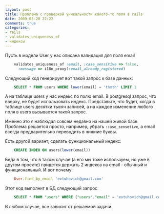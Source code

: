 ```yaml
---
layout: post
title: Проблема с проверкой уникальности какого-то поля в rails
date: 2009-05-28 22:22
comments: true
categories: 
- rails
- validates_uniqueness_of
- индексы
---
```

Пусть в модели User у нас описана валидация для поля email

``` ruby
    validates_uniqueness_of :email, :case_sensitive => false, 
      :message => i18n_proxy(:email_already_registered)
```

Следующий код генерирует вот такой запрос к базе данных:

``` sql
    SELECT * FROM users WHERE lower(email) = 'thmth' LIMIT 1
```

А на таблице users у нас индекс по полю email. В postgresql запрос, что вверху,
не будет использовать индекс. Представьте, что будет, когда в таблице users
десятки тысяч записей, а на каждое изменение любого поля в users вызывается
такой запрос.

Именно это я наблюдал совсем недавно на нашей живой базе. Проблема решается
просто, например, убрать `:case_sensetive`, а email всегда
предварительно переводить в нижние буквы.

Есть другой вариант, сделать функциональный индекс:

``` sql
    CREATE INDEX ON users(lower(email))
```

Беда в том, что в таком случае (а его мы тоже используем, но уже в другом проекте) придется держать 2 индекса на email - 
обычный и функциональный. И вот почему:

``` ruby
    User.find_by_email 'evtuhovich@gmail.com'
```

Этот код выполнит в БД следующий запрос:

``` sql
    SELECT * FROM "users" WHERE ("users"."email" = 'evtuhovich@gmail.com') LIMIT 1
```

В любом случае, все зависит от решаемой задачи.
